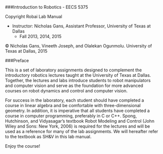 ###Introduction to Robotics - EECS 5375

Copyright Robai
Lab Manual

*	Instructor: Nicholas Gans, Assistant Professor, University of Texas at Dallas
	- Fall 2013, 2014, 2015

© Nicholas Gans, Vineeth Joseph, and Olalekan Ogunmolu. University of Texas at Dallas, 2015

###Preface

This is a set of laboratory assignments designed to complement the introductory robotics lectures taught at the University of Texas at Dallas. Together, the lectures and labs introduce students to robot manipulators and computer vision and serve as the foundation for more advanced courses on robot dynamics and control and computer vision.  

For success in the laboratory, each student should have completed a course in linear algebra and be comfortable with three-dimensional geometry. In addition, it is imperative that all students have completed a course in computer programming, preferably in C or C++.  Spong, Hutchinson, and Vidyasagar’s textbook Robot Modeling and Control (John Wiley and Sons:  New York, 2006) is required for the lectures and will be used as a reference for many of the lab assignments. We will hereafter refer to the textbook as SH&V in this lab manual.

Enjoy the course!











